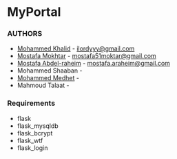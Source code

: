 # MyPortal

### AUTHORS
- [Mohammed Khalid](https://github.com/LORDyyyyy) - <ilordyyy@gmail.com>
- [Mostafa Mokhtar](https://github.com/mostsfa538) - <mostafa51moktar@gmail.com>
- [Mostafa Abdel-raheim](https://github.com/Mostafa-araheim) - <mostafa.araheim@gmail.com>
- Mohammed Shaaban - <TODO>
- [Mohammed Medhet](https://github.com/Mohamedbeko443) - <TODO>
- Mahmoud Talaat - <TODO>


### Requirements
- flask
- flask_mysqldb
- flask_bcrypt
- flask_wtf
- flask_login
